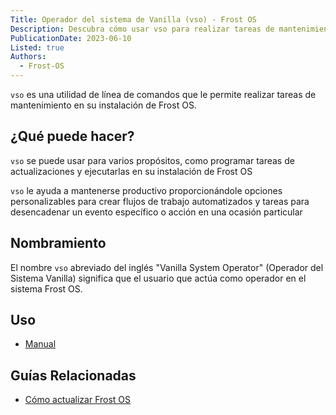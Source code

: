 ```yaml
---
Title: Operador del sistema de Vanilla (vso) - Frost OS
Description: Descubra cómo usar vso para realizar tareas de mantenimiento en Frost OS.
PublicationDate: 2023-06-10
Listed: true
Authors: 
  - Frost-OS
---
```


`vso` es una utilidad de línea de comandos que le permite realizar tareas de mantenimiento en su
instalación de Frost OS.

## ¿Qué puede hacer?

`vso` se puede usar para varios propósitos, como programar tareas de actualizaciones y ejecutarlas en su instalación de Frost OS

`vso` le ayuda a mantenerse productivo proporcionándole opciones personalizables para crear flujos de trabajo automatizados y tareas para desencadenar un evento específico o acción en una ocasión particular

## Nombramiento

El nombre `vso` abreviado del inglés "Vanilla System Operator" (Operador del Sistema Vanilla) significa que el usuario que actúa como operador en el sistema Frost OS.

## Uso

- [Manual](/docs/vso/manpage)

## Guías Relacionadas

- [Cómo actualizar Frost OS](https://handbook.vanillaos.org/2022/12/10/updates.html)
